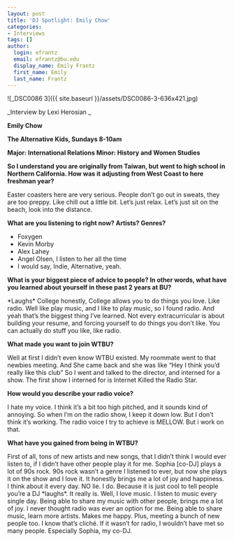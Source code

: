 ```yaml
---
layout: post
title: 'DJ Spotlight: Emily Chow'
categories:
- Interviews
tags: []
author:
  login: efrantz
  email: efrantz@bu.edu
  display_name: Emily Frantz
  first_name: Emily
  last_name: Frantz
---
```

![_DSC0086 3]({{ site.baseurl }}/assets/DSC0086-3-636x421.jpg)

_Interview by Lexi Herosian _

**Emily Chow**

**The Alternative Kids, Sundays 8-10am**

**Major: International Relations Minor: History and Women Studies**

**So I understand you are originally from Taiwan, but went to high school in Northern California. How was it adjusting from West Coast to here freshman year?**

Easter coasters here are very serious. People don’t go out in sweats, they are too preppy. Like chill out a little bit. Let’s just relax. Let’s just sit on the beach, look into the distance.

**What are you listening to right now? Artists? Genres?**

*   Foxygen
*   Kevin Morby
*   Alex Lahey
*   Angel Olsen, I listen to her all the time
*   I would say, Indie, Alternative, yeah.

**What is your biggest piece of advice to people? In other words, what have you learned about yourself in these past 2 years at BU?**

\*Laughs\* College honestly, College allows you to do things you love. Like radio. Well like play music, and I like to play music, so I found radio. And yeah that’s the biggest thing I’ve learned. Not every extracurricular is about building your resume, and forcing yourself to do things you don’t like. You can actually do stuff you like, like radio.

**What made you want to join WTBU?**

Well at first I didn’t even know WTBU existed. My roommate went to that newbies meeting. And She came back and she was like “Hey I think you’d really like this club” So I went and talked to the director, and interned for a show. The first show I interned for is Internet Killed the Radio Star.

**How would you describe your radio voice?**

I hate my voice. I think it’s a bit too high pitched, and it sounds kind of annoying. So when I’m on the radio show, I keep it down low. But I don’t think it’s working. The radio voice I try to achieve is MELLOW. But i work on that.

**What have you gained from being in WTBU?**

First of all, tons of new artists and new songs, that I didn’t think I would ever listen to, if I didn’t have other people play it for me. Sophia \[co-DJ\] plays a lot of 90s rock. 90s rock wasn’t a genre I listened to ever, but now she plays it on the show and I love it. It honestly brings me a lot of joy and happiness. I think about it every day. NO lie. I do. Because it is just cool to tell people you’re a DJ \*laughs\*. It really is. Well, I love music. I listen to music every single day. Being able to share my music with other people, brings me a lot of joy. I never thought radio was ever an option for me. Being able to share music, learn more artists. Makes me happy. Plus, meeting a bunch of new people too. I know that’s cliché. If it wasn’t for radio, I wouldn’t have met so many people. Especially Sophia, my co-DJ.